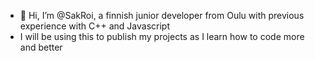- 👋 Hi, I’m @SakRoi, a finnish junior developer from Oulu with previous experience with C++ and Javascript
- I will be using this to publish my projects as I learn how to code more and better
